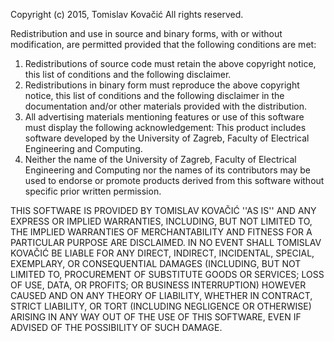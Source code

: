 Copyright (c) 2015, Tomislav Kovačić
All rights reserved.

Redistribution and use in source and binary forms, with or without
modification, are permitted provided that the following conditions are met:

1. Redistributions of source code must retain the above copyright
   notice, this list of conditions and the following disclaimer.
2. Redistributions in binary form must reproduce the above copyright
   notice, this list of conditions and the following disclaimer in the
   documentation and/or other materials provided with the distribution.
3. All advertising materials mentioning features or use of this software
   must display the following acknowledgement:
   This product includes software developed by the University of Zagreb,
   Faculty of Electrical Engineering and Computing.
4. Neither the name of the University of Zagreb, Faculty of Electrical
   Engineering and Computing nor the names of its contributors may be used to 
   endorse or promote products derived from this software without specific
   prior written permission.

THIS SOFTWARE IS PROVIDED BY TOMISLAV KOVAČIĆ ''AS IS'' AND ANY
EXPRESS OR IMPLIED WARRANTIES, INCLUDING, BUT NOT LIMITED TO, THE IMPLIED
WARRANTIES OF MERCHANTABILITY AND FITNESS FOR A PARTICULAR PURPOSE ARE
DISCLAIMED. IN NO EVENT SHALL TOMISLAV KOVAČIĆ BE LIABLE FOR ANY
DIRECT, INDIRECT, INCIDENTAL, SPECIAL, EXEMPLARY, OR CONSEQUENTIAL DAMAGES
(INCLUDING, BUT NOT LIMITED TO, PROCUREMENT OF SUBSTITUTE GOODS OR SERVICES;
LOSS OF USE, DATA, OR PROFITS; OR BUSINESS INTERRUPTION) HOWEVER CAUSED AND
ON ANY THEORY OF LIABILITY, WHETHER IN CONTRACT, STRICT LIABILITY, OR TORT
(INCLUDING NEGLIGENCE OR OTHERWISE) ARISING IN ANY WAY OUT OF THE USE OF THIS
SOFTWARE, EVEN IF ADVISED OF THE POSSIBILITY OF SUCH DAMAGE.
